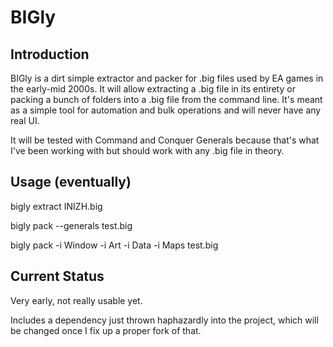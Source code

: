 # BIGly

## Introduction

BIGly is a dirt simple extractor and packer for .big files used by EA games in the early-mid 2000s. It will allow extracting a .big file in its entirety or packing a bunch of folders into a .big file from the command line. It's meant as a simple tool for automation and bulk operations and will never have any real UI.

It will be tested with Command and Conquer Generals because that's what I've been working with but should work with any .big file in theory.

## Usage (eventually)

bigly extract INIZH.big

bigly pack --generals test.big

bigly pack -i Window -i Art -i Data -i Maps test.big

## Current Status

Very early, not really usable yet.

Includes a dependency just thrown haphazardly into the project, which will be changed once I fix up a proper fork of that.